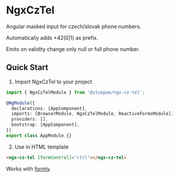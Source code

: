 # NgxCzTel

Angular masked input for czech/slovak phone numbers.

Automatically adds +42(0|1) as prefix.

Emits on validity change only null or full phone number.

## Quick Start

1. Import NgxCzTel to your project

```typescript
import { NgxCzTelModule } from '@stumpam/ngx-cz-tel';

@NgModule({
  declarations: [AppComponent],
  imports: [BrowserModule, NgxCzTelModule, ReactiveFormsModule],
  providers: [],
  bootstrap: [AppComponent],
})
export class AppModule {}
```

2. Use in HTML template

```HTML
<ngx-cz-tel [formControl]="ctrl"></ngx-cz-tel>
```

Works with [formly](https://formly.dev)
